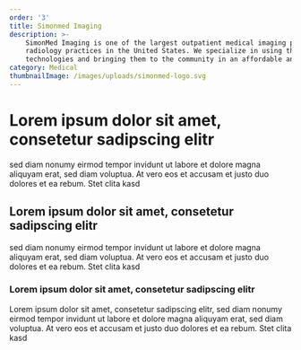 ```yaml
---
order: '3'
title: Simonmed Imaging
description: >-
    SimonMed Imaging is one of the largest outpatient medical imaging providers and largest physician 
    radiology practices in the United States. We specialize in using the newest diagnostic imaging 
    technologies and bringing them to the community in an affordable and accessible way. 
category: Medical
thumbnailImage: /images/uploads/simonmed-logo.svg
---
```

# Lorem ipsum dolor sit amet, consetetur sadipscing elitr

sed diam nonumy eirmod tempor invidunt ut labore et dolore magna aliquyam erat, sed diam voluptua. At vero eos et accusam et justo duo dolores et ea rebum. Stet clita kasd

## Lorem ipsum dolor sit amet, consetetur sadipscing elitr

sed diam nonumy eirmod tempor invidunt ut labore et dolore magna aliquyam erat, sed diam voluptua. At vero eos et accusam et justo duo dolores et ea rebum. Stet clita kasd

### Lorem ipsum dolor sit amet, consetetur sadipscing elitr

Lorem ipsum dolor sit amet, consetetur sadipscing elitr, sed diam nonumy eirmod tempor invidunt ut labore et dolore magna aliquyam erat, sed diam voluptua. At vero eos et accusam et justo duo dolores et ea rebum. Stet clita kasd

